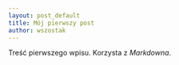 ```yaml
---
layout: post_default
title: Mój pierwszy post
author: wszostak
---
```


Treść pierwszego wpisu. Korzysta z *Markdowna*.
